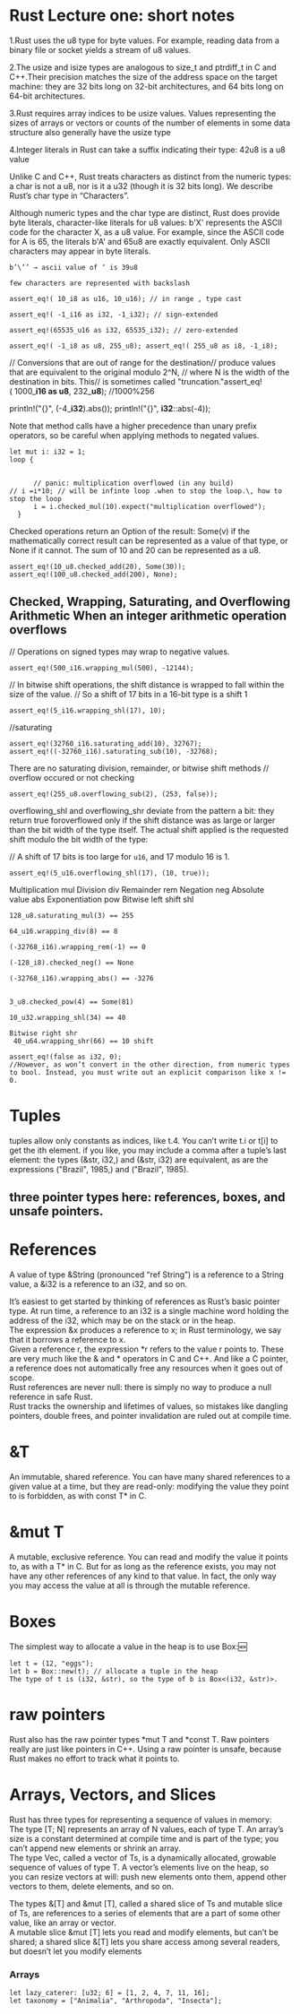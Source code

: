 
# Rust Lecture one: short notes
1.Rust uses the u8 type for byte values. For example, reading data from a binary file or socket yields a stream of u8 values.

2.The usize and isize types are analogous to size_t and ptrdiff_t in C and C++.Their precision matches the size of the address space on the target machine: they are 32 bits long on 32-bit architectures, and 64 bits long on 64-bit architectures.

3.Rust requires array indices to be usize values. Values representing the sizes of arrays or vectors or counts of the number of elements in some data structure also generally have the usize type

4.Integer literals in Rust can take a suffix indicating their type: 42u8 is a u8 value

Unlike C and C++, Rust treats characters as distinct from the numeric types: a char is not a u8, nor is it a u32 (though it is 32 bits long). We describe Rust’s char type in “Characters”.

Although numeric types and the char type are distinct, Rust does provide byte literals, character-like literals for u8 values: b'X' represents the ASCII code for the character X, as a u8 value. For example, since the ASCII code for A is 65, the literals b'A' and 65u8 are exactly equivalent. Only ASCII characters may appear in byte literals.
```
b’\’’ → ascii value of ‘ is 39u8

few characters are represented with backslash

assert_eq!( 10_i8 as u16, 10_u16); // in range , type cast

assert_eq!( -1_i16 as i32, -1_i32); // sign-extended 

assert_eq!(65535_u16 as i32, 65535_i32); // zero-extended

assert_eq!( -1_i8 as u8, 255_u8); assert_eq!( 255_u8 as i8, -1_i8);
```

// Conversions that are out of range for the destination// produce values that are equivalent to the original modulo 2^N, // where N is the width of the destination in bits. This// is sometimes called "truncation."assert_eq!( 1000_**i16 as u8**, 232_**u8**); //1000%256

println!("{}", (-4_**i32**).abs()); println!("{}", **i32**::abs(-4));

Note that method calls have a higher precedence than unary prefix operators, so be careful when applying methods to negated values.
```
let mut i: i32 = 1;
loop {


      // panic: multiplication overflowed (in any build)
// i =i*10; // will be infinte loop .when to stop the loop.\, how to stop the loop
      i = i.checked_mul(10).expect("multiplication overflowed");
  }
```

Checked operations return an Option of the result: Some(v) if the mathematically correct result can be represented as a value of that type, or None if it cannot. 
The sum of 10 and 20 can be represented as a u8.
```
assert_eq!(10_u8.checked_add(20), Some(30));
assert_eq!(100_u8.checked_add(200), None);
```

## Checked, Wrapping, Saturating, and Overflowing Arithmetic When an integer arithmetic operation overflows


// Operations on signed types may wrap to negative values.
```
assert_eq!(500_i16.wrapping_mul(500), -12144);
```

// In bitwise shift operations, the shift distance  is wrapped to fall within the size of the value.
// So a shift of 17 bits in a 16-bit type is a shift 1
```
assert_eq!(5_i16.wrapping_shl(17), 10);
```
//saturating
```
assert_eq!(32760_i16.saturating_add(10), 32767);
assert_eq!((-32760_i16).saturating_sub(10), -32768);
```
There are no saturating division, remainder, or bitwise shift methods
// overflow occured or not checking 
```
assert_eq!(255_u8.overflowing_sub(2), (253, false));
```

overflowing_shl and overflowing_shr deviate from the pattern a bit: they return true foroverflowed only if the shift distance was as large or larger than the bit width of the type itself. The actual shift applied is the requested shift modulo the bit width of the type:

// A shift of 17 bits is too large for `u16`, and 17 modulo 16 is 1. 
```
assert_eq!(5_u16.overflowing_shl(17), (10, true));
```
Multiplication mul Division div Remainder rem Negation neg Absolute value abs
Exponentiation pow Bitwise left shift shl
```
128_u8.saturating_mul(3) == 255

64_u16.wrapping_div(8) == 8

(-32768_i16).wrapping_rem(-1) == 0

(-128_i8).checked_neg() == None

(-32768_i16).wrapping_abs() == -3276


3_u8.checked_pow(4) == Some(81)

10_u32.wrapping_shl(34) == 40

Bitwise right shr
 40_u64.wrapping_shr(66) == 10 shift

assert_eq!(false as i32, 0);
//However, as won’t convert in the other direction, from numeric types to bool. Instead, you must write out an explicit comparison like x != 0.

```
# Tuples
tuples allow only constants as indices, like t.4. You can’t write t.i or t[i] to get the ith element.
if you like, you may include a comma after a tuple’s last element: the types (&str, i32,) and (&str, i32) are equivalent, as are the expressions ("Brazil", 1985,) and ("Brazil", 1985).
## three pointer types here: references, boxes, and unsafe pointers.
# References
A value of type &String (pronounced “ref String”) is a reference to a String value, a &i32 is a reference to an i32, and so on.<br>

It’s easiest to get started by thinking of references as Rust’s basic pointer type. At run time, a reference to an i32 is a single machine word holding the address of the i32, which may be on the stack or in the heap.<br>
The expression &x produces a reference to x; in Rust terminology, we say that it borrows a reference to x. <br>
Given a reference r, the expression *r refers to the value r points to. These are very much like the & and * operators in C and C++. And like a C pointer, a reference does not automatically free any resources when it goes out of scope.<br>
Rust references are never null: there is simply no way to produce a null reference in safe Rust.<br>
Rust tracks the ownership and lifetimes of values, so mistakes like dangling pointers, double frees, and pointer invalidation are ruled out at compile time.<br>
# &T
An immutable, shared reference. You can have many shared references to a given value at a time, but they are read-only: modifying the value they point to is forbidden, as with const T* in C.
# &mut T 
A mutable, exclusive reference. You can read and modify the value it points to, as with a T* in C. But for as long as the reference exists, you may not have any other references of any kind to that value. In fact, the only way you may access the value at all is through the mutable reference.
# Boxes
The simplest way to allocate a value in the heap is to use Box::new:
```
let t = (12, "eggs");
let b = Box::new(t); // allocate a tuple in the heap
The type of t is (i32, &str), so the type of b is Box<(i32, &str)>.
```
# raw pointers
Rust also has the raw pointer types *mut T and *const T. Raw pointers really are just like pointers in C++. Using a raw pointer is unsafe, because Rust makes no effort to track what it points to. 
# Arrays, Vectors, and Slices
Rust has three types for representing a sequence of values in memory:<br>
The type [T; N] represents an array of N values, each of type T. An array’s size is a constant determined at compile time and is part of the type; you can’t append new elements or shrink an array. <br>
The type Vec<T>, called a vector of Ts, is a dynamically allocated, growable sequence of values of type T. A vector’s elements live on the heap, so <br>
you can resize vectors at will: push new elements onto them, append other vectors to them, delete elements, and so on.<br>

The types &[T] and &mut [T], called a shared slice of Ts and mutable slice of Ts, are references to a series of elements that are a part of some other value, like an array or vector.<br>
 A mutable slice &mut [T] lets you read and modify elements, but can’t be shared; a shared slice &[T] lets you share access among several readers, but doesn’t let you modify elements<br>
 ### Arrays
 ```
let lazy_caterer: [u32; 6] = [1, 2, 4, 7, 11, 16];
let taxonomy = ["Animalia", "Arthropoda", "Insecta"];
```
 



